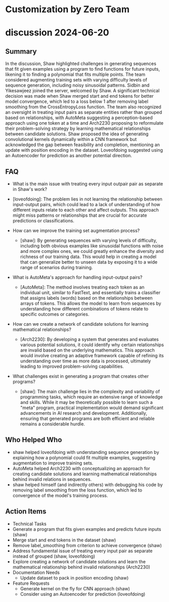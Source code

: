 # Customization by Zero Team

# discussion 2024-06-20

## Summary
 In the discussion, Shaw highlighted challenges in generating sequences that fit given examples using a program to find functions for future inputs, likening it to finding a polynomial that fits multiple points. The team considered augmenting training sets with varying difficulty levels of sequence generation, including noisy sinusoidal patterns. Sidbin and Yikesawjeez joined the server, welcomed by Shaw. A significant technical decision was made when Shaw merged start and end tokens for better model convergence, which led to a loss below 1 after removing label smoothing from the CrossEntropyLoss function. The team also recognized an oversight in treating input pairs as separate entities rather than grouped based on relationships, with AutoMeta suggesting a perception-based approach using one token at a time and Arch2230 proposing to reformulate their problem-solving strategy by learning mathematical relationships between candidate solutions. Shaw proposed the idea of generating convolutional kernels dynamically within a CNN framework but acknowledged the gap between feasibility and completion, mentioning an update with position encoding in the dataset. Loveofdoing suggested using an Autoencoder for prediction as another potential direction.

## FAQ
 - What is the main issue with treating every input outpair pair as separate in Shaw's work?
  - [loveofdoing]: The problem lies in not learning the relationship between input-output pairs, which could lead to a lack of understanding of how different inputs relate to each other and affect outputs. This approach might miss patterns or relationships that are crucial for accurate predictions or classifications.

- How can we improve the training set augmentation process?
  - [shaw]: By generating sequences with varying levels of difficulty, including both obvious examples like sinusoidal functions with noise and more complex ones, we could greatly enhance the diversity and richness of our training data. This would help in creating a model that can generalize better to unseen data by exposing it to a wide range of scenarios during training.

- What is AutoMeta's approach for handling input-output pairs?
  - [AutoMeta]: The method involves treating each token as an individual unit, similar to FastText, and essentially trains a classifier that assigns labels (words) based on the relationships between arrays of tokens. This allows the model to learn from sequences by understanding how different combinations of tokens relate to specific outcomes or categories.

- How can we create a network of candidate solutions for learning mathematical relationships?
  - [Arch2230]: By developing a system that generates and evaluates various potential solutions, it could identify why certain relationships are invalid based on the underlying mathematics. This approach would involve creating an adaptive framework capable of refining its understanding over time as more data is processed, ultimately leading to improved problem-solving capabilities.

- What challenges exist in generating a program that creates other programs?
  - [shaw]: The main challenge lies in the complexity and variability of programming tasks, which require an extensive range of knowledge and skills. While it may be theoretically possible to learn such a "meta" program, practical implementation would demand significant advancements in AI research and development. Additionally, ensuring that generated programs are both efficient and reliable remains a considerable hurdle.

## Who Helped Who
 - shaw helped loveofdoing with understanding sequence generation by explaining how a polynomial could fit multiple examples, suggesting augmentation to improve training sets.
- AutoMeta helped Arch2230 with conceptualizing an approach for creating candidate solutions and learning mathematical relationships behind invalid relations in sequences.
- shaw helped himself (and indirectly others) with debugging his code by removing label smoothing from the loss function, which led to convergence of the model's training process.

## Action Items
 - Technical Tasks
  - Generate a program that fits given examples and predicts future inputs (shaw)
  - Merge start and end tokens in the dataset (shaw)
  - Remove label_smoothing from criterion to achieve convergence (shaw)
  - Address fundamental issue of treating every input pair as separate instead of grouped (shaw, loveofdoing)
  - Explore creating a network of candidate solutions and learn the mathematical relationship behind invalid relationships (Arch2230)
- Documentation Needs
  - Update dataset to pack in position encoding (shaw)
- Feature Requests
  - Generate kernel on the fly for CNN approach (shaw)
  - Consider using an Autoencoder for prediction (loveofdoing)

